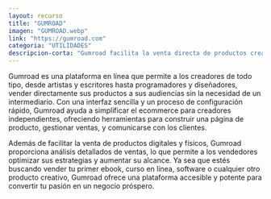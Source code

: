 ```yaml
---
layout: recurso
title: "GUMROAD"
imagen: "GUMROAD.webp"
link: "https://gumroad.com"
categoria: "UTILIDADES"
descripcion-corta: "Gumroad facilita la venta directa de productos creativos."
---
```


Gumroad es una plataforma en línea que permite a los creadores de todo tipo, desde artistas y escritores hasta programadores y diseñadores, vender directamente sus productos a sus audiencias sin la necesidad de un intermediario. Con una interfaz sencilla y un proceso de configuración rápido, Gumroad ayuda a simplificar el ecommerce para creadores independientes, ofreciendo herramientas para construir una página de producto, gestionar ventas, y comunicarse con los clientes.

Además de facilitar la venta de productos digitales y físicos, Gumroad proporciona análisis detallados de ventas, lo que permite a los vendedores optimizar sus estrategias y aumentar su alcance. Ya sea que estés buscando vender tu primer ebook, curso en línea, software o cualquier otro producto creativo, Gumroad ofrece una plataforma accesible y potente para convertir tu pasión en un negocio próspero.
